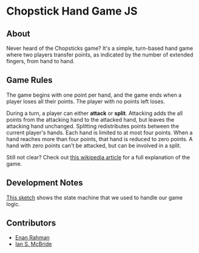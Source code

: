 # Chopstick Hand Game JS

## About
Never heard of the Chopsticks game? It's a simple, turn-based hand game where two players transfer points, as indicated by the number of extended fingers, from hand to hand.

## Game Rules
The game begins with one point per hand, and the game ends when a player loses all their points. The player with no points left loses.

During a turn, a player can either **attack** or **split**. Attacking adds the all points from the attacking hand to the attacked hand, but leaves the attacking hand unchanged. Splitting redistributes points between the current player's hands. Each hand is limited to at most four points. When a hand reaches more than four points, that hand is reduced to zero points. A hand with zero points can't be attacked, but can be involved in a split.

Still not clear? Check out [this wikipedia article][wiki game] for a full explanation of the game.

## Development Notes
[This sketch][state diagram] shows the state machine that we used to handle our game logic.

## Contributors
* [Enan Rahman][gh enan]
* [Ian S. McBride][gh ian]

[wiki game]: http://en.wikipedia.org/wiki/Chopsticks_%28hand_game%29
[state diagram]: http://s6.postimg.org/p55dd228f/chopsticks_state_diagram_2014_12_12.jpg
[gh enan]: https://github.com/enan789
[gh ian]: https://github.com/ian-s-mcb

